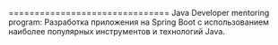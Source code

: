
===============================
Java Developer mentoring program:
Разработка приложения на Spring Boot с использованием наиболее популярных инструментов и технологий Java.

